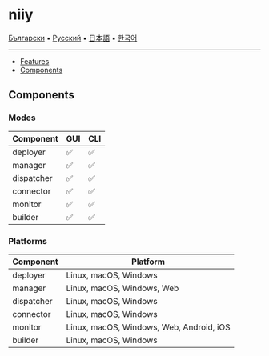 # niiy

[Български](docs/introduction/README_bg.md) ▪ [Русский](docs/introduction/README_ru.md) ▪ [日本語](docs/introduction/README_jp.md) ▪ [한국어](docs/introduction/README_ko.md)

---

* [Features](#features)
* [Components](#components)


## Components

### Modes
| Component  | GUI| CLI |
|------------|----|-----|
| deployer   |:white_check_mark:|:white_check_mark:|
| manager    |:white_check_mark:|:white_check_mark:|
| dispatcher |:white_check_mark:|:white_check_mark:|
| connector  |:white_check_mark:|:white_check_mark:|
| monitor    |:white_check_mark:|:white_check_mark:|
| builder    |:white_check_mark:|:white_check_mark:|

### Platforms
| Component  | Platform |
|------------|----|
| deployer   |Linux, macOS, Windows|
| manager    |Linux, macOS, Windows, Web|
| dispatcher |Linux, macOS, Windows|
| connector  |Linux, macOS, Windows|
| monitor    |Linux, macOS, Windows, Web, Android, iOS|
| builder    |Linux, macOS, Windows|




